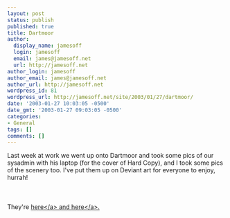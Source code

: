 ```yaml
---
layout: post
status: publish
published: true
title: Dartmoor
author:
  display_name: jamesoff
  login: jamesoff
  email: james@jamesoff.net
  url: http://jamesoff.net
author_login: jamesoff
author_email: james@jamesoff.net
author_url: http://jamesoff.net
wordpress_id: 81
wordpress_url: http://jamesoff.net/site/2003/01/27/dartmoor/
date: '2003-01-27 10:03:05 -0500'
date_gmt: '2003-01-27 09:03:05 -0500'
categories:
- General
tags: []
comments: []
---
```

<p>Last week at work we went up onto Dartmoor and took some pics of our sysadmin with his laptop (for the cover of Hard Copy), and I took some pics of the scenery too. I've put them up on Deviant art for everyone to enjoy, hurrah!<br &#47;><br />
<br &#47;><br />
They're <a href="http:&#47;&#47;www.deviantart.com&#47;deviation&#47;1225163" target="_blank">here<&#47;a> and <a href="http:&#47;&#47;www.deviantart.com&#47;deviation&#47;1225151" target="_blank">here<&#47;a>.</p>
